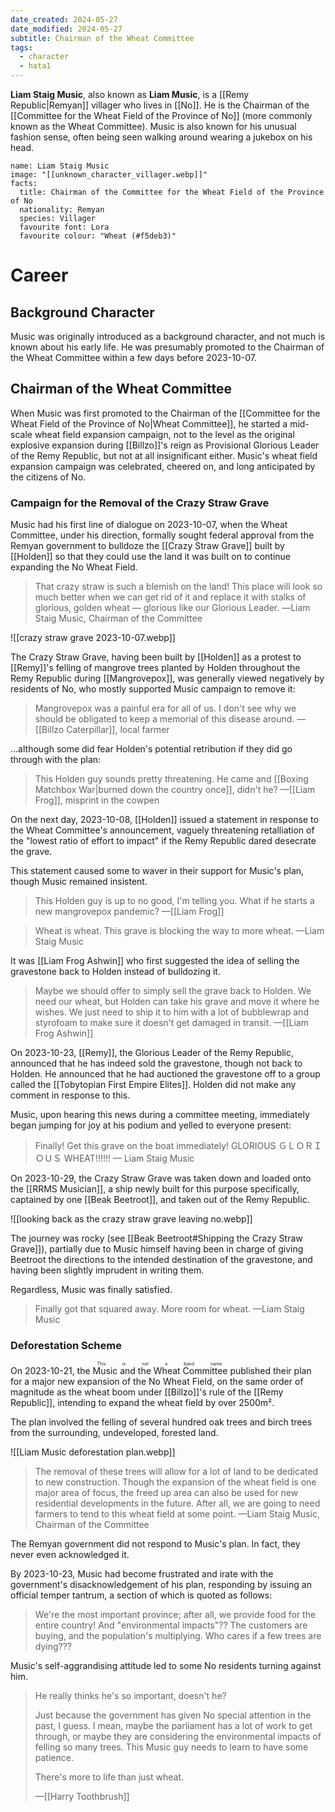 ```yaml
---
date_created: 2024-05-27
date_modified: 2024-05-27
subtitle: Chairman of the Wheat Committee
tags:
  - character
  - hata1
---
```

**Liam Staig Music**, also known as **Liam Music**, is a [[Remy Republic|Remyan]] villager who lives in [[No]]. He is the Chairman of the [[Committee for the Wheat Field of the Province of No]] (more commonly known as the Wheat Committee). Music is also known for his unusual fashion sense, often being seen walking around wearing a jukebox on his head.

```infobox-character
name: Liam Staig Music
image: "[[unknown_character_villager.webp]]"
facts:
  title: Chairman of the Committee for the Wheat Field of the Province of No
  nationality: Remyan
  species: Villager
  favourite font: Lora
  favourite colour: "Wheat (#f5deb3)"
```

# Career

## Background Character

Music was originally introduced as a background character, and not much is known about his early life. He was presumably promoted to the Chairman of the Wheat Committee within a few days before 2023-10-07.

## Chairman of the Wheat Committee

When Music was first promoted to the Chairman of the [[Committee for the Wheat Field of the Province of No|Wheat Committee]], he started a mid-scale wheat field expansion campaign, not to the level as the original explosive expansion during [[Billzo]]'s reign as Provisional Glorious Leader of the Remy Republic, but not at all insignificant either. Music's wheat field expansion campaign was celebrated, cheered on, and long anticipated by the citizens of No.

### Campaign for the Removal of the Crazy Straw Grave

Music had his first line of dialogue on 2023-10-07, when the Wheat Committee, under his direction, formally sought federal approval from the Remyan government to bulldoze the [[Crazy Straw Grave]] built by [[Holden]] so that they could use the land it was built on to continue expanding the No Wheat Field.

> That crazy straw is such a blemish on the land! This place will look so much better when we can get rid of it and replace it with stalks of glorious, golden wheat — glorious like our Glorious Leader.
> ―Liam Staig Music, Chairman of the Committee

![[crazy straw grave 2023-10-07.webp]]

The Crazy Straw Grave, having been built by [[Holden]] as a protest to [[Remy]]'s felling of mangrove trees planted by Holden throughout the Remy Republic during [[Mangrovepox]], was generally viewed negatively by residents of No, who mostly supported Music campaign to remove it:

> Mangrovepox was a painful era for all of us. I don't see why we should be obligated to keep a memorial of this disease around.
> —[[Billzo Caterpillar]], local farmer

…although some did fear Holden's potential retribution if they did go through with the plan:

> This Holden guy sounds pretty threatening. He came and [[Boxing Matchbox War|burned down the country once]], didn't he?
> —[[Liam Frog]], misprint in the cowpen

On the next day, 2023-10-08, [[Holden]] issued a statement in response to the Wheat Committee's announcement, vaguely threatening retalliation of the "lowest ratio of effort to impact" if the Remy Republic dared desecrate the grave.

This statement caused some to waver in their support for Music's plan, though Music remained insistent.

> This Holden guy is up to no good, I'm telling you. What if he starts a new mangrovepox pandemic?
> —[[Liam Frog]]

> Wheat is wheat. This grave is blocking the way to more wheat.
> —Liam Staig Music

It was [[Liam Frog Ashwin]] who first suggested the idea of selling the gravestone back to Holden instead of bulldozing it.

> Maybe we should offer to simply sell the grave back to Holden. We need our wheat, but Holden can take his grave and move it where he wishes. We just need to ship it to him with a lot of bubblewrap and styrofoam to make sure it doesn't get damaged in transit.
> —[[Liam Frog Ashwin]]

On 2023-10-23, [[Remy]], the Glorious Leader of the Remy Republic, announced that he has indeed sold the gravestone, though not back to Holden. He announced that he had auctioned the gravestone off to a group called the [[Tobytopian First Empire Elites]]. Holden did not make any comment in response to this.

Music, upon hearing this news during a committee meeting, immediately began jumping for joy at his podium and yelled to everyone present:

> Finally! Get this grave on the boat immediately!
> GLORIOUS ＧＬＯＲＩＯＵＳ WHEAT!!!!!!
> — Liam Staig Music

On 2023-10-29, the Crazy Straw Grave was taken down and loaded onto the [[RRMS Musician]], a ship newly built for this purpose specifically, captained by one [[Beak Beetroot]], and taken out of the Remy Republic.

![[looking back as the crazy straw grave leaving no.webp]]

The journey was rocky (see [[Beak Beetroot#Shipping the Crazy Straw Grave]]), partially due to Music himself having been in charge of giving Beetroot the directions to the intended destination of the gravestone, and having been slightly imprudent in writing them.

Regardless, Music was finally satisfied.

> Finally got that squared away. More room for wheat.
> —Liam Staig Music

### Deforestation Scheme

On 2023-10-21, the <ruby>Music and the Wheat Committee<rt>This is not a band name.</rt></ruby> published their plan for a major new expansion of the No Wheat Field, on the same order of magnitude as the wheat boom under [[Billzo]]'s rule of the [[Remy Republic]], intending to expand the wheat field by over 2500m².

The plan involved the felling of several hundred oak trees and birch trees from the surrounding, undeveloped, forested land.

![[Liam Music deforestation plan.webp]]

> The removal of these trees will allow for a lot of land to be dedicated to new construction. Though the expansion of the wheat field is one major area of focus, the freed up area can also be used for new residential developments in the future. After all, we are going to need farmers to tend to this wheat field at some point.
> —Liam Staig Music, Chairman of the Committee

The Remyan government did not respond to Music's plan. In fact, they never even acknowledged it.

By 2023-10-23, Music had become frustrated and irate with the government's disacknowledgement of his plan, responding by issuing an official temper tantrum, a section of which is quoted as follows:

> We're the most important province; after all, we provide food for the entire country! And "environmental impacts"?? The customers are buying, and the population's multiplying. Who cares if a few trees are dying???

Music's self-aggrandising attitude led to some No residents turning against him.

> He really thinks he's so important, doesn't he?
> 
> Just because the government has given No special attention in the past, I guess. I mean, maybe the parliament has a lot of work to get through, or maybe they are considering the environmental impacts of felling so many trees. This Music guy needs to learn to have some patience.
> 
> There's more to life than just wheat.
> 
> —[[Harry Toothbrush]]